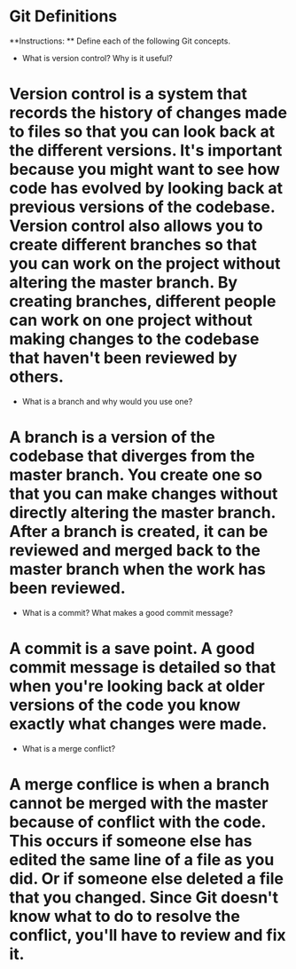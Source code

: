 # Git Definitions

**Instructions: ** Define each of the following Git concepts.

* What is version control?  Why is it useful?

# Version control is a system that records the history of changes made to files so that you can look back at the different versions. It's important because you might want to see how code has evolved by looking back at previous versions of the codebase. Version control also allows you to create different branches so that you can work on the project without altering the master branch. By creating branches, different people can work on one project without making changes to the codebase that haven't been reviewed by others.

* What is a branch and why would you use one?

# A branch is a version of the codebase that diverges from the master branch. You create one so that you can make changes without directly altering the master branch. After a branch is created, it can be reviewed and merged back to the master branch when the work has been reviewed.

* What is a commit? What makes a good commit message?

# A commit is a save point. A good commit message is detailed so that when you're looking back at older versions of the code you know exactly what changes were made. 

* What is a merge conflict?

# A merge conflice is when a branch cannot be merged with the master because of conflict with the code. This occurs if someone else has edited the same line of a file as you did. Or if someone else deleted a file that you changed. Since Git doesn't know what to do to resolve the conflict, you'll have to review and fix it. 